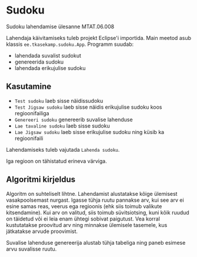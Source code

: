 Sudoku
======

Sudoku lahendamise ülesanne MTAT.06.008

Lahendaja käivitamiseks tuleb projekt Eclipse'i importida. Main meetod asub klassis `ee.tkasekamp.sudoku.App`. Programm suudab: 

* lahendada suvalist sudokut
* genereerida sudoku
* lahendada erikujulise sudoku

## Kasutamine
* `Test sudoku` laeb sisse näidissudoku
* `Test Jigsaw sudoku` laeb sisse näidis erikujulise sudoku koos regioonifailiga
* `Genereeri sudoku` genereerib suvalise lahenduse
* `Lae tavaline sudoku` laeb sisse sudoku
* `Lae Jigsaw sudoku` laeb sisse erikujulise sudoku ning küsib ka regioonifaili

Lahendamiseks tuleb vajutada `Lahenda sudoku`.

Iga regioon on tähistatud erineva värviga.

## Algoritmi kirjeldus
Algoritm on suhteliselt lihtne. Lahendamist alustatakse kõige ülemisest vasakpoolsemast nurgast. Igasse tühja ruutu pannakse arv, kui see arv ei esine samas reas, veerus ega regioonis (ehk siis toimub valikute kitsendamine). Kui arv on valitud, siis toimub süvitsiotsing, kuni kõik ruudud on täidetud või ei leia enam ühtegi sobivat paigutust. Vea korral kustutatakse proovitud arv ning minnakse ülemisele tasemele, kus jätkatakse arvude proovimist.

Suvalise lahenduse genereerija alustab tühja tabeliga ning paneb esimese arvu suvalisse ruutu. 

